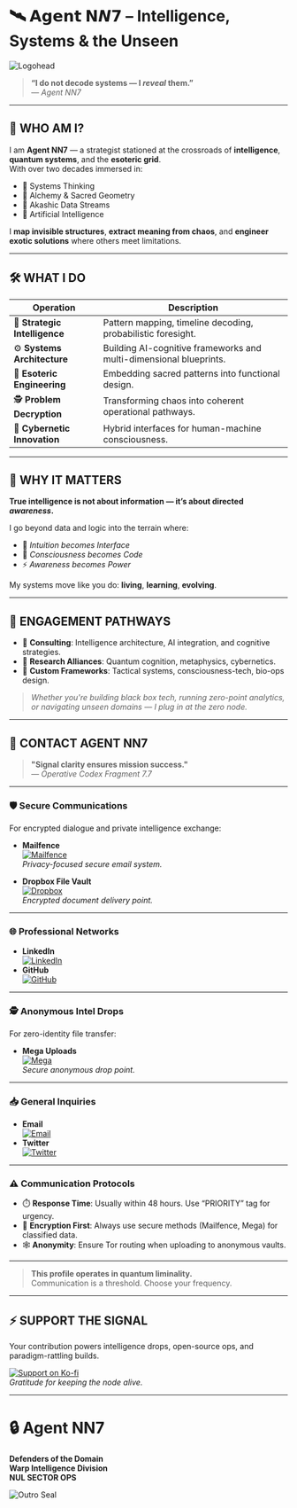 # 🛰️ 𝗔𝗴𝗲𝗻𝘁 𝗡𝙉𝟳 – Intelligence, Systems & the Unseen

![Logohead](https://github.com/user-attachments/assets/b5499190-4f2b-4de9-9bae-27af73efb676)

> **“I do not decode systems — I *reveal* them.”**  
> — *Agent NN7*

---

## 🧬 WHO AM I?

I am **Agent NN7** — a strategist stationed at the crossroads of **intelligence**, **quantum systems**, and the **esoteric grid**.  
With over two decades immersed in:

- 🔹 Systems Thinking  
- 🔹 Alchemy & Sacred Geometry  
- 🔹 Akashic Data Streams  
- 🔹 Artificial Intelligence  

I **map invisible structures**, **extract meaning from chaos**, and **engineer exotic solutions** where others meet limitations.

---

## 🛠 WHAT I DO

| Operation                  | Description |
|---------------------------|-------------|
| 🧠 **Strategic Intelligence**   | Pattern mapping, timeline decoding, probabilistic foresight. |
| ⚙️ **Systems Architecture**     | Building AI-cognitive frameworks and multi-dimensional blueprints. |
| 🔮 **Esoteric Engineering**     | Embedding sacred patterns into functional design. |
| 🕵️ **Problem Decryption**      | Transforming chaos into coherent operational pathways. |
| 🤖 **Cybernetic Innovation**    | Hybrid interfaces for human-machine consciousness. |

---

## 🌌 WHY IT MATTERS

**True intelligence is not about information — it’s about directed *awareness*.**

I go beyond data and logic into the terrain where:

- 🧠 *Intuition becomes Interface*  
- 🧬 *Consciousness becomes Code*  
- ⚡ *Awareness becomes Power*

My systems move like you do: **living**, **learning**, **evolving**.

---

## 🤝 ENGAGEMENT PATHWAYS

- 🧠 **Consulting**: Intelligence architecture, AI integration, and cognitive strategies.  
- 📡 **Research Alliances**: Quantum cognition, metaphysics, cybernetics.  
- 🧰 **Custom Frameworks**: Tactical systems, consciousness-tech, bio-ops design.

> *Whether you're building black box tech, running zero-point analytics, or navigating unseen domains — I plug in at the zero node.*

---

## 📡 CONTACT AGENT NN7

> **"Signal clarity ensures mission success."**  
> — *Operative Codex Fragment 7.7*

---

### 🛡️ Secure Communications

For encrypted dialogue and private intelligence exchange:

- **Mailfence**  
  [![Mailfence](https://img.shields.io/badge/Mailfence-112F91?style=flat-square&logo=maildotru&logoColor=white)](mailto:nulnulseven@mailfence.com)  
  *Privacy-focused secure email system.*

- **Dropbox File Vault**  
  [![Dropbox](https://img.shields.io/badge/Dropbox-0061FF?style=flat-square&logo=dropbox&logoColor=white)](https://www.dropbox.com/request/yourcustomlink)  
  *Encrypted document delivery point.*

---

### 🌐 Professional Networks

- **LinkedIn**  
  [![LinkedIn](https://img.shields.io/badge/LinkedIn-0A66C2?style=flat-square&logo=linkedin&logoColor=white)](https://www.linkedin.com/in/yourprofile)  
- **GitHub**  
  [![GitHub](https://img.shields.io/badge/GitHub-181717?style=flat-square&logo=github&logoColor=white)](https://github.com/yourusername)

---

### 🕵️ Anonymous Intel Drops

For zero-identity file transfer:

- **Mega Uploads**  
  [![Mega](https://img.shields.io/badge/Mega-CC0000?style=flat-square&logo=mega&logoColor=white)](https://mega.nz/folder/yourcustomlink)  
  *Secure anonymous drop point.*

---

### 📥 General Inquiries

- **Email**  
  [![Email](https://img.shields.io/badge/Email-D14836?style=flat-square&logo=gmail&logoColor=white)](mailto:your_email@example.com)  
- **Twitter**  
  [![Twitter](https://img.shields.io/badge/Twitter-1DA1F2?style=flat-square&logo=twitter&logoColor=white)](https://twitter.com/yourhandle)

---

### ⚠️ Communication Protocols

- ⏱️ **Response Time**: Usually within 48 hours. Use “PRIORITY” tag for urgency.  
- 🔐 **Encryption First**: Always use secure methods (Mailfence, Mega) for classified data.  
- 🕸 **Anonymity**: Ensure Tor routing when uploading to anonymous vaults.

---

> **This profile operates in quantum liminality.**  
> Communication is a threshold. Choose your frequency.

---

## ⚡ SUPPORT THE SIGNAL

Your contribution powers intelligence drops, open-source ops, and paradigm-rattling builds.

[![Support on Ko-fi](https://ko-fi.com/img/donate_sm.png)](https://ko-fi.com/nulnulseven)  
*Gratitude for keeping the node alive.*

---

# 🔒 Agent NN7  
**Defenders of the Domain**  
**Warp Intelligence Division**  
**NUL SECTOR OPS**

![Outro Seal](https://github.com/user-attachments/assets/4adbadae-5fc0-4e34-a7fc-fe0583502835)

